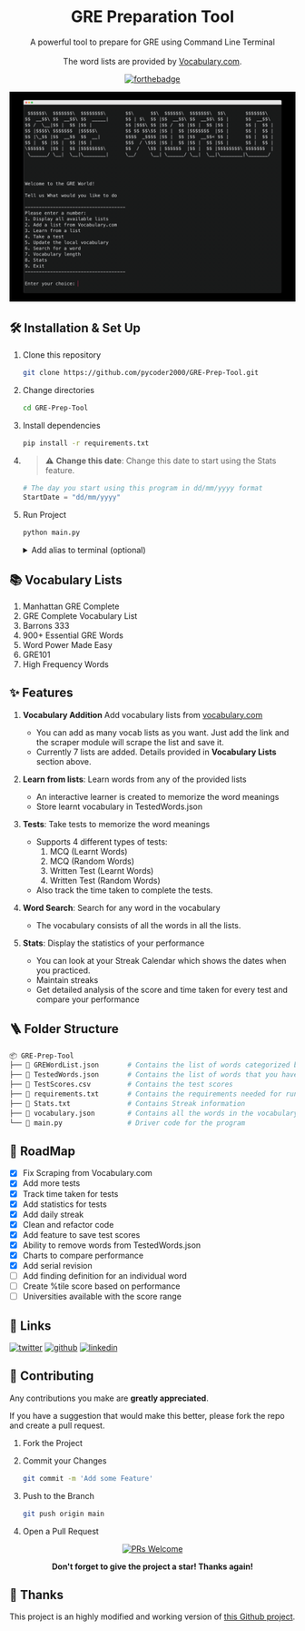 <h1 align="center">
  GRE Preparation Tool
</h1>

<p align="center">
  A powerful tool to prepare for GRE using Command Line Terminal<br><br>
  The word lists are provided by <a href="https://www.vocabulary.com/lists/">Vocabulary.com</a>.
</p>

<div align="center">

[![forthebadge](https://forthebadge.com/images/badges/made-with-python.svg)](https://forthebadge.com)

</div>

![Demo](https://github.com/pycoder2000/GRE-Prep-Tool/blob/main/Demo.png?raw=True)

## 🛠 Installation & Set Up

1. Clone this repository

    ```sh
    git clone https://github.com/pycoder2000/GRE-Prep-Tool.git
    ```

2. Change directories

    ```sh
    cd GRE-Prep-Tool
    ```

3. Install dependencies

    ```sh
    pip install -r requirements.txt
    ```

4. > :warning: **Change this date**: Change this date to start using the Stats feature.

    ```python
    # The day you start using this program in dd/mm/yyyy format
    StartDate = "dd/mm/yyyy"
    ```

5. Run Project

    ```sh
    python main.py
    ```

    <details>
    <summary>Add alias to terminal (optional)</summary>

    ```sh
    # Add the line below to your .bashrc or .zshrc file (only on MacOS)
    alias gre = 'python <Location to Folder>/GRE-Prep-Tool/main.py'
    ```

    </details>

## 📚 Vocabulary Lists

1. Manhattan GRE Complete
2. GRE Complete Vocabulary List
3. Barrons 333
4. 900+ Essential GRE Words
5. Word Power Made Easy
6. GRE101
7. High Frequency Words

## ✨ Features

1. **Vocabulary Addition** Add vocabulary lists from [vocabulary.com](vocabulary.com)
   - You can add as many vocab lists as you want. Just add the link and the scraper module will scrape the list and save it.
   - Currently 7 lists are added. Details provided in **Vocabulary Lists** section above.

2. **Learn from lists**: Learn words from any of the provided lists
   - An interactive learner is created to memorize the word meanings  
   - Store learnt vocabulary in TestedWords.json

3. **Tests**: Take tests to memorize the word meanings
   - Supports 4 different types of tests:
   	 1. MCQ (Learnt Words)
   	 2. MCQ (Random Words)
   	 3. Written Test (Learnt Words)
   	 4. Written Test (Random Words)
   - Also track the time taken to complete the tests.

4. **Word Search**: Search for any word in the vocabulary
   - The vocabulary consists of all the words in all the lists.

5. **Stats**: Display the statistics of your performance
   - You can look at your Streak Calendar which shows the dates when you practiced.
   - Maintain streaks
   - Get detailed analysis of the score and time taken for every test and compare your performance

## 🪜 Folder Structure

```bash
📦 GRE-Prep-Tool
├── 📝 GREWordList.json       # Contains the list of words categorized by their list names
├── 📝 TestedWords.json       # Contains the list of words that you have learnt
├── 📝 TestScores.csv         # Contains the test scores
├── 📝 requirements.txt       # Contains the requirements needed for running this project
├── 📝 Stats.txt              # Contains Streak information
├── 📝 vocabulary.json        # Contains all the words in the vocabulary
└── 📝 main.py                # Driver code for the program
```

## 📍 RoadMap
- [x] Fix Scraping from Vocabulary.com
- [x] Add more tests
- [x] Track time taken for tests
- [x] Add statistics for tests
- [x] Add daily streak
- [x] Clean and refactor code
- [x] Add feature to save test scores
- [x] Ability to remove words from TestedWords.json
- [x] Charts to compare performance
- [x] Add serial revision
- [ ] Add finding definition for an individual word
- [ ] Create %tile score based on performance
- [ ] Universities available with the score range

## 🔗 Links

[![twitter](https://img.shields.io/badge/twitter-1DA1F2?style=for-the-badge&logo=twitter&logoColor=white)](https://twitter.com/lone_Musk) [![github](https://img.shields.io/badge/github-171515?style=for-the-badge&logo=github&logoColor=white)](https://github.com/pycoder2000) [![linkedin](https://img.shields.io/badge/linkedin-0A66C2?style=for-the-badge&logo=linkedin&logoColor=white)](https://www.linkedin.com/in/parth-desai-2bb1b0160/)

## 🍰 Contributing

Any contributions you make are **greatly appreciated**.

If you have a suggestion that would make this better, please fork the repo and create a pull request.

1. Fork the Project

2. Commit your Changes

   ```bash
   git commit -m 'Add some Feature'
   ```

3. Push to the Branch

   ```bash
   git push origin main
   ```

4. Open a Pull Request

<div align="center">

<a href="https://makeapullrequest.com" target="blank" >![PRs Welcome](https://img.shields.io/badge/PR-Welcome-brightgreen?style=for-the-badge)</a>

**Don't forget to give the project a star! Thanks again!**
</div>

## 🎉 Thanks

This project is an highly modified and working version of [this Github project](https://github.com/itsShnik/gre-preparation-tool).
